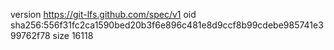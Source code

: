 version https://git-lfs.github.com/spec/v1
oid sha256:556f31fc2ca1590bed20b3f6e896c481e8d9ccf8b99cdebe985741e399762f78
size 16118
